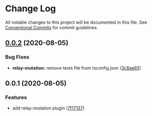 # Change Log

All notable changes to this project will be documented in this file.
See [Conventional Commits](https://conventionalcommits.org) for commit guidelines.

## [0.0.2](https://github.com/JCMais/nexus-plugins/compare/@jcm/nexus-plugin-relay-mutation@0.0.1...@jcm/nexus-plugin-relay-mutation@0.0.2) (2020-08-05)

### Bug Fixes

- **relay-mutation:** remove tests file from tsconfig.json ([3c8ae65](https://github.com/JCMais/nexus-plugins/commit/3c8ae653de95df9ca454cbaabfd2e5d999f0add8))

## 0.0.1 (2020-08-05)

### Features

- add relay-mutation plugin ([7f17137](https://github.com/JCMais/nexus-plugins/commit/7f17137e9bf974b157a14731a45034de9c261cc3))
